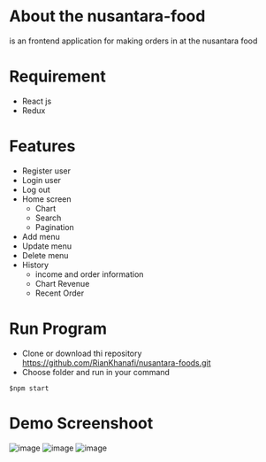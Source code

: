 # About the nusantara-food
is an frontend application for making orders in at the nusantara food

# Requirement
- React js
- Redux

# Features
- Register user
- Login user
- Log out
- Home screen
  - Chart
  - Search
  - Pagination
- Add menu
- Update menu
- Delete menu
- History
  - income and order information
  - Chart Revenue
  - Recent Order

# Run Program 
  - Clone or download thi repository https://github.com/RianKhanafi/nusantara-foods.git
  - Choose folder and run in your command
  ```
  $npm start
  ```
# Demo Screenshoot
![image](https://user-images.githubusercontent.com/51011550/66734754-82477a80-ee8e-11e9-8e70-ccd506a66675.png)
![image](https://user-images.githubusercontent.com/51011550/66734949-347f4200-ee8f-11e9-8b44-fecc447f4e24.png)
![image](https://user-images.githubusercontent.com/51011550/66734976-4a8d0280-ee8f-11e9-9f5e-3dfe6ec569b2.png)

